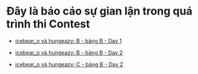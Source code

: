# Đây là báo cáo sự gian lận trong quá trình thi Contest

* [icebear_o và hungeazy: B - bảng B - Day 1](./Day%202/Bang%20B/C/icebear_o&hungeazy.md)

* [icebear_o và hungeazy: B - bảng B - Day 2](./Day%202/Bang%20B/B/icebear_o&hungeazy.md)

* [icebear_o và hungeazy: C - bảng B - Day 2](./Day%202/Bang%20B/C/icebear_o&hungeazy.md)


